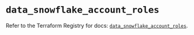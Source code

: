 # `data_snowflake_account_roles`

Refer to the Terraform Registry for docs: [`data_snowflake_account_roles`](https://registry.terraform.io/providers/snowflakedb/snowflake/2.2.0/docs/data-sources/account_roles).
